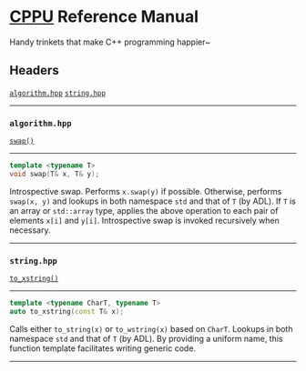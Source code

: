 # [CPPU](https://github.com/Lingxi-Li/CPP_Utility) Reference Manual

Handy trinkets that make C++ programming happier~

## Headers

[`algorithm.hpp`](#algorithm_hpp)
[`string.hpp`](#string_hpp)

----------------------------------------

<a name="algorithm_hpp"></a>
### `algorithm.hpp`

[`swap()`](#swap)

----------------------------------------

<a name="swap"></a>
~~~C++
template <typename T>
void swap(T& x, T& y);
~~~

Introspective swap. Performs `x.swap(y)` if possible. Otherwise, performs
`swap(x, y)` and lookups in both namespace `std` and that of `T` (by ADL).
If `T` is an array or `std::array` type, applies the above operation to each
pair of elements `x[i]` and `y[i]`. Introspective swap is invoked recursively
when necessary.

----------------------------------------

<a name="string_hpp"></a>
### `string.hpp`

[`to_xstring()`](#to_xstring)

----------------------------------------

<a name="to_xstring"></a>
~~~C++
template <typename CharT, typename T>
auto to_xstring(const T& x);
~~~

Calls either `to_string(x)` or `to_wstring(x)` based on `CharT`. Lookups in both
namespace `std` and that of `T` (by ADL). By providing a uniform name, this
function template facilitates writing generic code.

----------------------------------------
